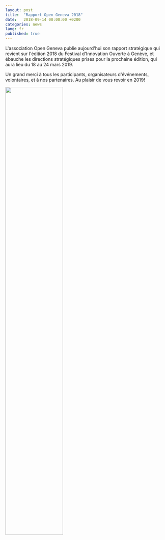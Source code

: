 ```yaml
---
layout: post
title:  "Rapport Open Geneva 2018"
date:   2018-09-14 00:00:00 +0200
categories: news
lang: fr
published: true
---
```


L'association Open Geneva publie aujourd'hui son rapport stratégique qui revient sur l'édition 2018 du
Festival d'Innovation Ouverte à Genève, et ébauche les directions stratégiques
prises pour la prochaine édition, qui aura lieu du 18 au 24 mars 2019.

Un grand merci à tous les participants, organisateurs d'événements, volontaires, et à nos partenaires. Au plaisir de vous revoir en 2019!


<a href="{{ site.baseurl }}/images/Rapport_OpenGeneva_2018.pdf" target=""><img src="{{ site.baseurl }}/images/Rapport_OpenGeneva_2018.png" width="60%" alt="" class="imgspace" /></a>
